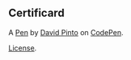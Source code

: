 Certificard
-----------


A [Pen](https://codepen.io/davidpinto1979/pen/xxgqmaQ) by [David Pinto](https://codepen.io/davidpinto1979) on [CodePen](https://codepen.io).

[License](https://codepen.io/davidpinto1979/pen/xxgqmaQ/license).
